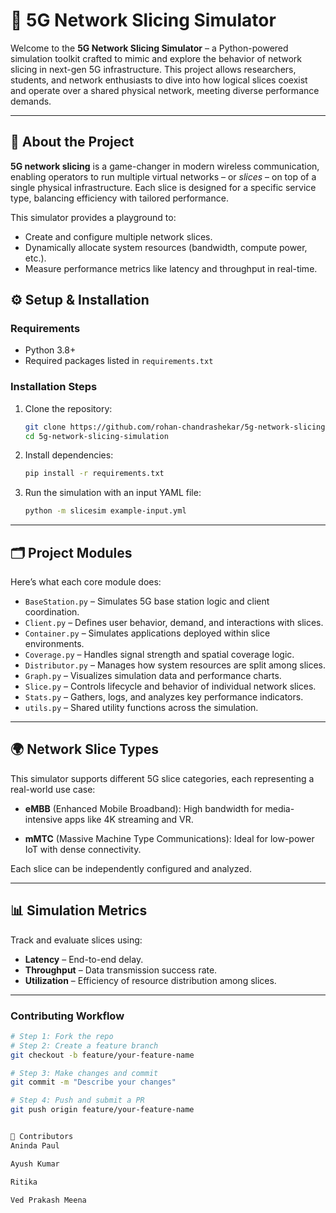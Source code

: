 # 📶 5G Network Slicing Simulator

Welcome to the **5G Network Slicing Simulator** – a Python-powered simulation toolkit crafted to mimic and explore the behavior of network slicing in next-gen 5G infrastructure. This project allows researchers, students, and network enthusiasts to dive into how logical slices coexist and operate over a shared physical network, meeting diverse performance demands.

---

## 🧠 About the Project

**5G network slicing** is a game-changer in modern wireless communication, enabling operators to run multiple virtual networks – or *slices* – on top of a single physical infrastructure. Each slice is designed for a specific service type, balancing efficiency with tailored performance.

This simulator provides a playground to:

- Create and configure multiple network slices.
- Dynamically allocate system resources (bandwidth, compute power, etc.).
- Measure performance metrics like latency and throughput in real-time.



## ⚙️ Setup & Installation

### Requirements

- Python 3.8+
- Required packages listed in `requirements.txt`

### Installation Steps

1. Clone the repository:

    ```bash
    git clone https://github.com/rohan-chandrashekar/5g-network-slicing-simulation.git
    cd 5g-network-slicing-simulation
    ```

2. Install dependencies:

    ```bash
    pip install -r requirements.txt
    ```

3. Run the simulation with an input YAML file:

    ```bash
    python -m slicesim example-input.yml
    ```

---

## 🗂 Project Modules

Here’s what each core module does:

- `BaseStation.py` – Simulates 5G base station logic and client coordination.
- `Client.py` – Defines user behavior, demand, and interactions with slices.
- `Container.py` – Simulates applications deployed within slice environments.
- `Coverage.py` – Handles signal strength and spatial coverage logic.
- `Distributor.py` – Manages how system resources are split among slices.
- `Graph.py` – Visualizes simulation data and performance charts.
- `Slice.py` – Controls lifecycle and behavior of individual network slices.
- `Stats.py` – Gathers, logs, and analyzes key performance indicators.
- `utils.py` – Shared utility functions across the simulation.

---

## 🌍 Network Slice Types

This simulator supports different 5G slice categories, each representing a real-world use case:

- **eMBB** (Enhanced Mobile Broadband): High bandwidth for media-intensive apps like 4K streaming and VR.

- **mMTC** (Massive Machine Type Communications): Ideal for low-power IoT with dense connectivity.


Each slice can be independently configured and analyzed.

---

## 📊 Simulation Metrics

Track and evaluate slices using:

- **Latency** – End-to-end delay.
- **Throughput** – Data transmission success rate.
- **Utilization** – Efficiency of resource distribution among slices.

---

### Contributing Workflow

```bash
# Step 1: Fork the repo
# Step 2: Create a feature branch
git checkout -b feature/your-feature-name

# Step 3: Make changes and commit
git commit -m "Describe your changes"

# Step 4: Push and submit a PR
git push origin feature/your-feature-name


👥 Contributors
Aninda Paul

Ayush Kumar

Ritika

Ved Prakash Meena
